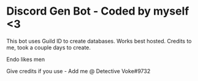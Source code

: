 # Discord Gen Bot - Coded by myself <3
This bot uses Guild ID to create databases. Works best hosted. Credits to me, took a couple days to create. 


Endo likes men

Give credits if you use - Add me @ Detective Voke#9732
